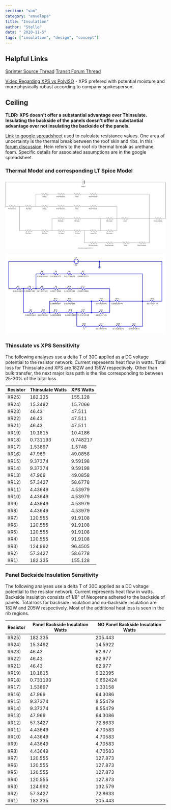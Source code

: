 ```yaml
---
section: "van"
category: "envelope"
title: "Insulation"
author: "Stello"
data: " 2020-11-5"
tags: ["insulation", "design", "concept"]
---
```




## Helpful Links

[Sprinter Source Thread](https://sprinter-source.com/forums/index.php?threads/74260/)
[Transit Forum Thread](https://www.fordtransitusaforum.com/threads/insulation-effectiveness.76890/)

[Video Regarding XPS vs PolyISO](https://www.youtube.com/watch?v=evMsenbwttw) - XPS prefered with potential moisture and more physically robust according to company spokesperson.



## Ceiling

**TLDR:  XPS doesn't offer a substantial advantage over Thinsulate.  Insulating the backside of the panels doesn't offer a substantial advantage over not insulating the backside of the panels.**

[Link to google spreadsheet](https://docs.google.com/spreadsheets/d/17qdIqUtVVReb5lz_uMptEpswP-8dfLng_9TE0L671E0/edit?usp=sharing) used to calculate resistance values.  One area of uncertainty is the thermal break between the roof skin and ribs.  In this [forum discussion](https://www.fordtransitusaforum.com/threads/spray-foam-insulation-roof-leaks.74412/post-986882), Hein refers to the roof rib thermal break as urethane foam.  Specific details for associated assumptions are in the google spreadsheet.

### Thermal Model and corresponding LT Spice Model

![Ceiling Thermal Model](ceiling_thermal_model.svg)

![LT Spice Model](ceiling_thermal_model_thinsulate.jpg)

### Thinsulate vs XPS Sensitivity

The following analyses use a delta T of 30C applied as a DC voltage potential to the resistor network.  Current represents heat flow in watts.  Total loss for Thinsulate and XPS are 182W and 155W respectively.  Other than bulk transfer, the next major loss path is the ribs corresponding to between 25-30% of the total loss.

| Resistor | Thinsulate Watts | XPS Watts |
| -------- | ------------------ | ----------- |
| I(R25)   | 182.335            | 155.128     |
| I(R24)   | 15.3492            | 15.7066     |
| I(R23)   | 46.43              | 47.511      |
| I(R22)   | 46.43              | 47.511      |
| I(R21)   | 46.43              | 47.511      |
| I(R19)   | 10.1815            | 10.4186     |
| I(R18)   | 0.731193           | 0.748217    |
| I(R17)   | 1.53897            | 1.5748      |
| I(R16)   | 47.969             | 49.0858     |
| I(R15)   | 9.37374            | 9.59198     |
| I(R14)   | 9.37374            | 9.59198     |
| I(R13)   | 47.969             | 49.0858     |
| I(R12)   | 57.3427            | 58.6778     |
| I(R11)   | 4.43649            | 4.53979     |
| I(R10)   | 4.43649            | 4.53979     |
| I(R9)    | 4.43649            | 4.53979     |
| I(R8)    | 4.43649            | 4.53979     |
| I(R7)    | 120.555            | 91.9108     |
| I(R6)    | 120.555            | 91.9108     |
| I(R5)    | 120.555            | 91.9108     |
| I(R4)    | 120.555            | 91.9108     |
| I(R3)    | 124.992            | 96.4505     |
| I(R2)    | 57.3427            | 58.6778     |
| I(R1)    | 182.335            | 155.128     |



### Panel Backside Insulation Sensitivity

The following analyses use a delta T of 30C applied as a DC voltage potential to the resistor network.  Current represents heat flow in watts.  Backside insulation consists of 1/8" of Neoprene adhered to the backside of panels.  Total loss for backside insulation and no-backside insulation are 182W and 205W respectively.  Most of the additional heat loss is seen in the rib regions.

| Resistor | Panel Backside Insulation Watts | NO Panel Backside Insulation Watts |
| -------- | ------------------------------- | ---------------------------------- |
| I(R25)   | 182.335                         | 205.443                            |
| I(R24)   | 15.3492                         | 14.5922                            |
| I(R23)   | 46.43                           | 62.977                             |
| I(R22)   | 46.43                           | 62.977                             |
| I(R21)   | 46.43                           | 62.977                             |
| I(R19)   | 10.1815                         | 9.22395                            |
| I(R18)   | 0.731193                        | 0.662424                           |
| I(R17)   | 1.53897                         | 1.33158                            |
| I(R16)   | 47.969                          | 64.3086                            |
| I(R15)   | 9.37374                         | 8.55479                            |
| I(R14)   | 9.37374                         | 8.55479                            |
| I(R13)   | 47.969                          | 64.3086                            |
| I(R12)   | 57.3427                         | 72.8633                            |
| I(R11)   | 4.43649                         | 4.70583                            |
| I(R10)   | 4.43649                         | 4.70583                            |
| I(R9)    | 4.43649                         | 4.70583                            |
| I(R8)    | 4.43649                         | 4.70583                            |
| I(R7)    | 120.555                         | 127.873                            |
| I(R6)    | 120.555                         | 127.873                            |
| I(R5)    | 120.555                         | 127.873                            |
| I(R4)    | 120.555                         | 127.873                            |
| I(R3)    | 124.992                         | 132.579                            |
| I(R2)    | 57.3427                         | 72.8633                            |
| I(R1)    | 182.335                         | 205.443                            |
